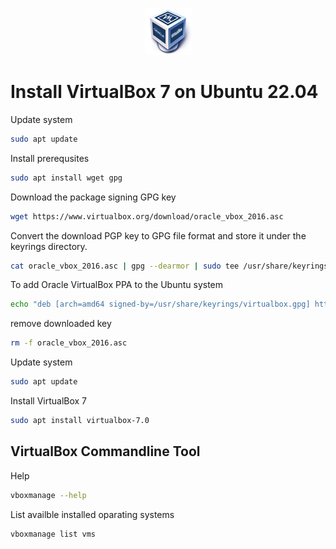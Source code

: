 <p align="center">
  <img src="../images/virtualbox-logo.png" />
</p>

# Install VirtualBox 7 on Ubuntu 22.04

Update system

```bash
sudo apt update
```

Install prerequsites

```bash
sudo apt install wget gpg
```

Download the package signing GPG key

```bash
wget https://www.virtualbox.org/download/oracle_vbox_2016.asc
```

Convert the download PGP key to GPG file format and store it under the keyrings directory.

```bash
cat oracle_vbox_2016.asc | gpg --dearmor | sudo tee /usr/share/keyrings/virtualbox.gpg > /dev/null 2>&1
```

To add Oracle VirtualBox PPA to the Ubuntu system

```bash
echo "deb [arch=amd64 signed-by=/usr/share/keyrings/virtualbox.gpg] https://download.virtualbox.org/virtualbox/debian jammy contrib" | sudo tee /etc/apt/sources.list.d/virtualbox.list
```

remove downloaded key

```bash
rm -f oracle_vbox_2016.asc
```

Update system

```bash
sudo apt update
```

Install VirtualBox 7

```bash
sudo apt install virtualbox-7.0
```

## VirtualBox Commandline Tool

Help

```bash
vboxmanage --help
```

List availble installed oparating systems

```bash
vboxmanage list vms
```
